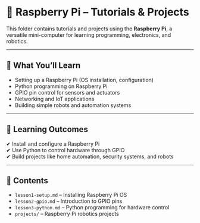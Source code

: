 # 🥧 Raspberry Pi – Tutorials & Projects

This folder contains tutorials and projects using the **Raspberry Pi**, a versatile mini-computer for learning programming, electronics, and robotics.

---

## 📖 What You’ll Learn
- Setting up a Raspberry Pi (OS installation, configuration)  
- Python programming on Raspberry Pi  
- GPIO pin control for sensors and actuators  
- Networking and IoT applications  
- Building simple robots and automation systems  

---

## 🚀 Learning Outcomes
✔ Install and configure a Raspberry Pi  
✔ Use Python to control hardware through GPIO  
✔ Build projects like home automation, security systems, and robots  

---

## 📂 Contents
- `lesson1-setup.md` – Installing Raspberry Pi OS  
- `lesson2-gpio.md` – Introduction to GPIO pins  
- `lesson3-python.md` – Python programming for hardware control  
- `projects/` – Raspberry Pi robotics projects  
